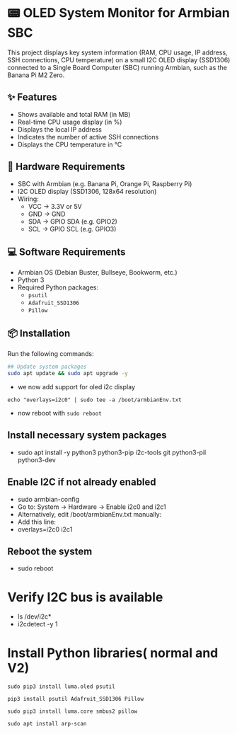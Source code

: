 # 📟 OLED System Monitor for Armbian SBC

This project displays key system information (RAM, CPU usage, IP address, SSH connections, CPU temperature) on a small I2C OLED display (SSD1306) connected to a Single Board Computer (SBC) running Armbian, such as the Banana Pi M2 Zero.

## ✨ Features

- Shows available and total RAM (in MB)
- Real-time CPU usage display (in %)
- Displays the local IP address
- Indicates the number of active SSH connections
- Displays the CPU temperature in °C

## 🧰 Hardware Requirements

- SBC with Armbian (e.g. Banana Pi, Orange Pi, Raspberry Pi)
- I2C OLED display (SSD1306, 128x64 resolution)
- Wiring:
  - VCC → 3.3V or 5V
  - GND → GND
  - SDA → GPIO SDA (e.g. GPIO2)
  - SCL → GPIO SCL (e.g. GPIO3)

## 💻 Software Requirements

- Armbian OS (Debian Buster, Bullseye, Bookworm, etc.)
- Python 3
- Required Python packages:
  - `psutil`
  - `Adafruit_SSD1306`
  - `Pillow`

## 📦 Installation

Run the following commands:

```bash
## Update system packages
sudo apt update && sudo apt upgrade -y
```
- we now add support for oled i2c display

```
echo "overlays=i2c0" | sudo tee -a /boot/armbianEnv.txt
```
- now reboot with ```sudo reboot```

## Install necessary system packages
- sudo apt install -y python3 python3-pip i2c-tools git python3-pil python3-dev

## Enable I2C if not already enabled
- sudo armbian-config
- Go to: System → Hardware → Enable i2c0 and i2c1
- Alternatively, edit /boot/armbianEnv.txt manually:
- Add this line:
- overlays=i2c0 i2c1

## Reboot the system
- sudo reboot

# Verify I2C bus is available
- ls /dev/i2c*
- i2cdetect -y 1

# Install Python libraries( normal and V2)

```
sudo pip3 install luma.oled psutil
```

```
pip3 install psutil Adafruit_SSD1306 Pillow
```

```
sudo pip3 install luma.core smbus2 pillow
```

```
sudo apt install arp-scan
```